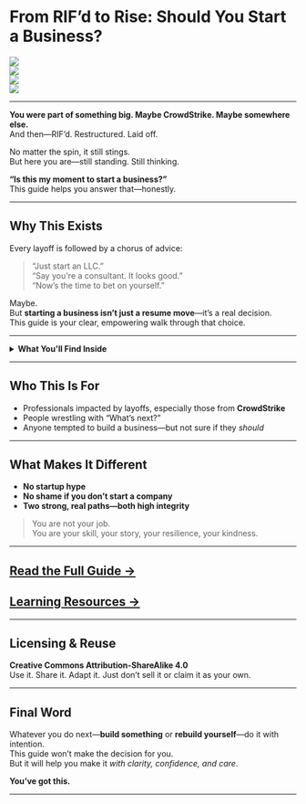 # From RIF’d to Rise: Should You Start a Business?

[![](https://img.shields.io/badge/Status-Active-blue.svg)](https://github.com/)  
[![](https://img.shields.io/badge/License-CC--BY--SA-lightgrey.svg)](https://creativecommons.org/licenses/by-sa/4.0/)  
[![](https://img.shields.io/badge/Guide%20Type-Self%20Discovery-yellow.svg)](https://github.com/)  
[![](https://img.shields.io/badge/Built%20for-RIF’d%20Professionals-orange.svg)](https://github.com/)

---

**You were part of something big. Maybe CrowdStrike. Maybe somewhere else.**  
And then—RIF’d. Restructured. Laid off.  

No matter the spin, it still stings.  
But here you are—still standing. Still thinking.  

**“Is this my moment to start a business?”**  
This guide helps you answer that—honestly.

---

## Why This Exists

Every layoff is followed by a chorus of advice:  
> “Just start an LLC.”  
> “Say you're a consultant. It looks good.”  
> “Now’s the time to bet on yourself.”

Maybe.  
But **starting a business isn’t just a resume move**—it’s a real decision.  
This guide is your clear, empowering walk through that choice.

---

<details>
<summary><strong>What You'll Find Inside</strong></summary>

### 1. **Welcome + Setup**  
A quick grounding check. Let’s shake off the pressure and start with clarity.

### 2. **The Founder’s Self-Interview**  
A series of gut-level questions:
- Why *really* do you want this?
- Can you go 6 months unpaid?
- Are you chasing a dream—or escaping a feeling?

### 3. **Decision Path**  
Two possible tracks:
- **Build the Business**  
  > A no-fluff, 10-day jumpstart plan to test your idea fast.
- **Reinvent Without the Risk**  
  > A path to reposition yourself, not fake entrepreneurship.

### 4. **Next Steps + Encouragement**  
Practical. Grounded. Human.  
You’ll walk away with a clear action plan.

</details>

---

## Who This Is For

- Professionals impacted by layoffs, especially those from **CrowdStrike**  
- People wrestling with “What’s next?”  
- Anyone tempted to build a business—but not sure if they *should*

---

## What Makes It Different

- **No startup hype**  
- **No shame if you don’t start a company**  
- **Two strong, real paths—both high integrity**

> You are not your job.  
> You are your skill, your story, your resilience, your kindness.

---

## [Read the Full Guide →](https://github.com/scottnorton-io/RIFd-to-Rise/blob/main/Guide.md)

## [Learning Resources →](https://github.com/scottnorton-io/RIFd-to-Rise/blob/main/learn/README.md)

---

## Licensing & Reuse

**Creative Commons Attribution-ShareAlike 4.0**  
Use it. Share it. Adapt it. Just don’t sell it or claim it as your own.

---

## Final Word

Whatever you do next—**build something** or **rebuild yourself**—do it with intention.  
This guide won’t make the decision for you.  
But it will help you make it *with clarity, confidence, and care*.

**You’ve got this.**

---
